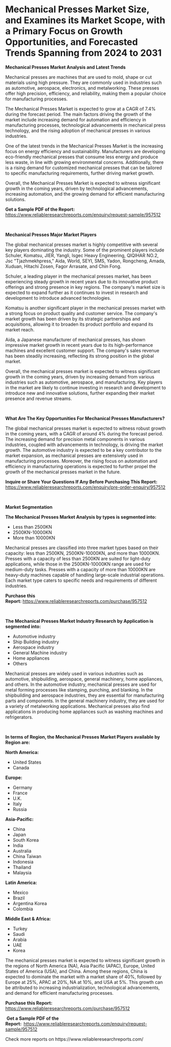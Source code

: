 <p><h1>Mechanical Presses Market Size, and Examines its Market Scope, with a Primary Focus on Growth Opportunities, and Forecasted Trends Spanning from 2024 to 2031</h1></p><p><strong>Mechanical Presses Market Analysis and Latest Trends</strong></p>
<p><p>Mechanical presses are machines that are used to mold, shape or cut materials using high pressure. They are commonly used in industries such as automotive, aerospace, electronics, and metalworking. These presses offer high precision, efficiency, and reliability, making them a popular choice for manufacturing processes.</p><p>The Mechanical Presses Market is expected to grow at a CAGR of 7.4% during the forecast period. The main factors driving the growth of the market include increasing demand for automation and efficiency in manufacturing processes, technological advancements in mechanical press technology, and the rising adoption of mechanical presses in various industries.</p><p>One of the latest trends in the Mechanical Presses Market is the increasing focus on energy efficiency and sustainability. Manufacturers are developing eco-friendly mechanical presses that consume less energy and produce less waste, in line with growing environmental concerns. Additionally, there is a rising demand for customized mechanical presses that can be tailored to specific manufacturing requirements, further driving market growth.</p><p>Overall, the Mechanical Presses Market is expected to witness significant growth in the coming years, driven by technological advancements, increasing automation, and the growing demand for efficient manufacturing solutions.</p></p>
<p><strong>Get a Sample PDF of the Report:&nbsp;</strong> <a href="https://www.reliableresearchreports.com/enquiry/request-sample/957512">https://www.reliableresearchreports.com/enquiry/request-sample/957512</a></p>
<p>&nbsp;</p>
<p><strong>Mechanical Presses Major Market Players</strong></p>
<p><p>The global mechanical presses market is highly competitive with several key players dominating the industry. Some of the prominent players include Schuler, Komatsu, JIER, Yangli, Isgec Heavy Engineering, QIQIHAR NO.2, Jsc "Tjazhmekhpress," Aida, World, SEYI, SMS, Yadon, Rongcheng, Amada, Xuduan, Hitachi Zosen, Fagor Arrasate, and Chin Fong.</p><p>Schuler, a leading player in the mechanical presses market, has been experiencing steady growth in recent years due to its innovative product offerings and strong presence in key regions. The company's market size is expected to expand further as it continues to invest in research and development to introduce advanced technologies.</p><p>Komatsu is another significant player in the mechanical presses market with a strong focus on product quality and customer service. The company's market growth has been driven by its strategic partnerships and acquisitions, allowing it to broaden its product portfolio and expand its market reach.</p><p>Aida, a Japanese manufacturer of mechanical presses, has shown impressive market growth in recent years due to its high-performance machines and excellent customer support. The company's sales revenue has been steadily increasing, reflecting its strong position in the global market.</p><p>Overall, the mechanical presses market is expected to witness significant growth in the coming years, driven by increasing demand from various industries such as automotive, aerospace, and manufacturing. Key players in the market are likely to continue investing in research and development to introduce new and innovative solutions, further expanding their market presence and revenue streams.</p></p>
<p>&nbsp;</p>
<p><strong>What Are The Key Opportunities For Mechanical Presses Manufacturers?</strong></p>
<p><p>The global mechanical presses market is expected to witness robust growth in the coming years, with a CAGR of around 4% during the forecast period. The increasing demand for precision metal components in various industries, coupled with advancements in technology, is driving the market growth. The automotive industry is expected to be a key contributor to the market expansion, as mechanical presses are extensively used in manufacturing processes. Moreover, the rising focus on automation and efficiency in manufacturing operations is expected to further propel the growth of the mechanical presses market in the future.</p></p>
<p><strong>Inquire or Share Your Questions If Any Before Purchasing This Report:</strong> <a href="https://www.reliableresearchreports.com/enquiry/pre-order-enquiry/957512">https://www.reliableresearchreports.com/enquiry/pre-order-enquiry/957512</a></p>
<p>&nbsp;</p>
<p><strong>Market Segmentation</strong></p>
<p><strong>The Mechanical Presses Market Analysis by types is segmented into:</strong></p>
<p><ul><li>Less than 2500KN</li><li>2500KN-10000KN</li><li>More than 10000KN</li></ul></p>
<p><p>Mechanical presses are classified into three market types based on their capacity: less than 2500KN, 2500KN-10000KN, and more than 10000KN. Presses with a capacity of less than 2500KN are suited for light-duty applications, while those in the 2500KN-10000KN range are used for medium-duty tasks. Presses with a capacity of more than 10000KN are heavy-duty machines capable of handling large-scale industrial operations. Each market type caters to specific needs and requirements of different industries.</p></p>
<p><strong>Purchase this Report:&nbsp;</strong><a href="https://www.reliableresearchreports.com/purchase/957512">https://www.reliableresearchreports.com/purchase/957512</a></p>
<p>&nbsp;</p>
<p><strong>The Mechanical Presses Market Industry Research by Application is segmented into:</strong></p>
<p><ul><li>Automotive industry</li><li>Ship Building industry</li><li>Aerospace industry</li><li>General Machine industry</li><li>Home appliances</li><li>Others</li></ul></p>
<p><p>Mechanical presses are widely used in various industries such as automotive, shipbuilding, aerospace, general machinery, home appliances, and others. In the automotive industry, mechanical presses are used for metal forming processes like stamping, punching, and blanking. In the shipbuilding and aerospace industries, they are essential for manufacturing parts and components. In the general machinery industry, they are used for a variety of metalworking applications. Mechanical presses also find applications in producing home appliances such as washing machines and refrigerators.</p></p>
<p>&nbsp;</p>
<p><strong>In terms of Region, the Mechanical Presses Market Players available by Region are:</strong></p>
<p>
    <p> <strong> North America: </strong>
        <ul>
            <li>United States</li>
            <li>Canada</li>
        </ul>
        </p> 
    <p> <strong> Europe: </strong>
        <ul>
            <li>Germany</li>
            <li>France</li>
            <li>U.K.</li>
            <li>Italy</li>
            <li>Russia</li>
        </ul>
        </p> 
    <p> <strong> Asia-Pacific: </strong>
        <ul>
            <li>China</li>
            <li>Japan</li>
            <li>South Korea</li>
            <li>India</li>
            <li>Australia</li>
            <li>China Taiwan</li>
            <li>Indonesia</li>
            <li>Thailand</li>
            <li>Malaysia</li>
        </ul>
        </p> 
    <p> <strong> Latin America: </strong>
        <ul>
            <li>Mexico</li>
            <li>Brazil</li>
            <li>Argentina Korea</li>
            <li>Colombia</li>
        </ul>
        </p> 
    <p> <strong> Middle East & Africa: </strong>
        <ul>
            <li>Turkey</li>
            <li>Saudi</li>
            <li>Arabia</li>
            <li>UAE</li>
            <li>Korea</li>
        </ul>
    </p>
    </p>
<p><p>The mechanical presses market is expected to witness significant growth in the regions of North America (NA), Asia Pacific (APAC), Europe, United States of America (USA), and China. Among these regions, China is expected to dominate the market with a market share of 40%, followed by Europe at 25%, APAC at 20%, NA at 10%, and USA at 5%. This growth can be attributed to increasing industrialization, technological advancements, and demand for efficient manufacturing processes.</p></p>
<p><strong>Purchase this Report: </strong><a href="https://www.reliableresearchreports.com/purchase/957512">https://www.reliableresearchreports.com/purchase/957512</a></p>
<p>&nbsp;<strong>Get a Sample PDF of the Report:&nbsp;&nbsp;</strong><a href="https://www.reliableresearchreports.com/enquiry/request-sample/957512">https://www.reliableresearchreports.com/enquiry/request-sample/957512</a></p>
<p><strong></strong></p>
<p>Check more reports on https://www.reliableresearchreports.com/</p>